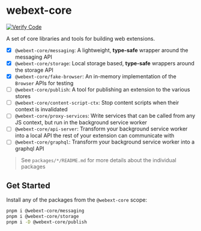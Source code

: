 # webext-core

[![Verify Code](https://github.com/aklinker1/webext-core/actions/workflows/verify-pr.yml/badge.svg)](https://github.com/aklinker1/webext-core/actions/workflows/verify-pr.yml)

A set of core libraries and tools for building web extensions.

- [x] `@webext-core/messaging`: A lightweight, **type-safe** wrapper around the messaging API
- [x] `@webext-core/storage`: Local storage based, **type-safe** wrappers around the storage API
- [x] `@webext-core/fake-browser`: An in-memory implementation of the `Browser` APIs for testing
- [ ] `@webext-core/publish`: A tool for publishing an extension to the various stores
- [ ] `@webext-core/content-script-ctx`: Stop content scripts when their context is invalidated
- [ ] `@webext-core/proxy-services`: Write services that can be called from any JS context, but run in the background service worker
- [ ] `@webext-core/api-server`: Transform your background service worker into a local API the rest of your extension can communicate with
- [ ] `@webext-core/graphql`: Transform your background service worker into a graphql API

> See `packages/*/README.md` for more details about the individual packages

## Get Started

Install any of the packages from the `@webext-core` scope:

```bash
pnpm i @webext-core/messaging
pnpm i @webext-core/storage
pnpm i -D @webext-core/publish
```
